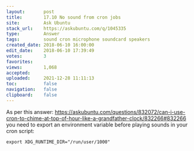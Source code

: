 ```yaml
---
layout:       post
title:        17.10 No sound from cron jobs
site:         Ask Ubuntu
stack_url:    https://askubuntu.com/q/1045335
type:         Answer
tags:         sound cron microphone soundcard speakers
created_date: 2018-06-10 16:00:00
edit_date:    2018-06-10 17:39:49
votes:        3
favorites:    
views:        1,068
accepted:     
uploaded:     2021-12-28 11:11:13
toc:          false
navigation:   false
clipboard:    false
---
```


As per this answer: https://askubuntu.com/questions/832072/can-i-use-cron-to-chime-at-top-of-hour-like-a-grandfather-clock/832266#832266 you need to export an environment variable before playing sounds in your cron script:

``` 
export XDG_RUNTIME_DIR="/run/user/1000"

```
